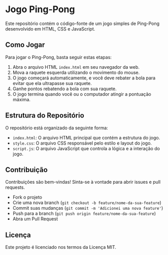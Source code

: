 # Jogo Ping-Pong

Este repositório contém o código-fonte de um jogo simples de Ping-Pong desenvolvido em HTML, CSS e JavaScript.

## Como Jogar

Para jogar o Ping-Pong, basta seguir estas etapas:

1. Abra o arquivo HTML `index.html` em seu navegador da web.
2. Mova a raquete esquerda utilizando o movimento do mouse.
3. O jogo começará automaticamente, e você deve rebater a bola para evitar que ela ultrapasse sua raquete.
4. Ganhe pontos rebatendo a bola com sua raquete.
5. O jogo termina quando você ou o computador atingir a pontuação máxima.

## Estrutura do Repositório

O repositório está organizado da seguinte forma:

- `index.html`: O arquivo HTML principal que contém a estrutura do jogo.
- `style.css`: O arquivo CSS responsável pelo estilo e layout do jogo.
- `script.js`: O arquivo JavaScript que controla a lógica e a interação do jogo.

## Contribuição

Contribuições são bem-vindas! Sinta-se à vontade para abrir issues e pull requests.

- Fork o projeto
- Crie uma nova branch (`git checkout -b feature/nome-da-sua-feature`)
- Commit suas mudanças (`git commit -m 'Adicionei uma nova feature'`)
- Push para a branch (`git push origin feature/nome-da-sua-feature`)
- Abra um Pull Request

## Licença

Este projeto é licenciado nos termos da Licença MIT.
